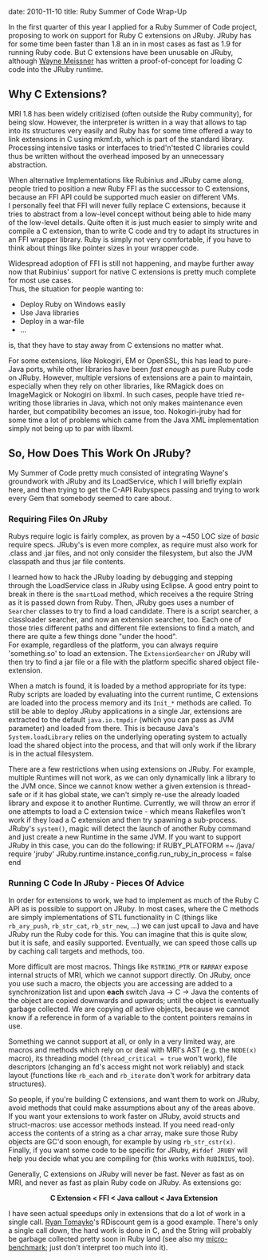 date: 2010-11-10
title: Ruby Summer of Code Wrap-Up

In the first quarter of this year I applied for a Ruby Summer of Code project,
proposing to work on support for Ruby C extensions on JRuby. JRuby has for some
time been faster than 1.8 an in in most cases as fast as 1.9 for running Ruby
code. But C extensions have been unusable on JRuby, although
[Wayne Meissner](http://www.twitter.com/wmeissner) has written a
proof-of-concept for loading C code into the JRuby runtime.

## Why C Extensions?
MRI 1.8 has been widely critizised (often outside the Ruby community), for
being slow. However, the interpreter is written in a way that allows to tap
into its structures very easily and Ruby has for some time offered a way to
link extensions in C using mkmf.rb, which is part of the standard library.  
Processing intensive tasks or interfaces to tried'n'tested C libraries could
thus be written without the overhead imposed by an unnecessary abstraction.

When alternative Implementations like Rubinius and JRuby came along, people
tried to position a new Ruby FFI as the successor to C extensions, because an
FFI API could be supported much easier on different VMs.  
I personally feel that FFI will never fully replace C extensions, because it
tries to abstract from a low-level concept without being able to hide many of
the low-level details. Quite often it is just much easier to simply write and
compile a C extension, than to write C code and try to adapt its structures in
an FFI wrapper library. Ruby is simply not very comfortable, if you have to
think about things like pointer sizes in your wrapper code.

Widespread adoption of FFI is still not happening, and maybe further away now
that Rubinius' support for native C extensions is pretty much complete for most
use cases.  
Thus, the situation for people wanting to:

* Deploy Ruby on Windows easily
* Use Java libraries
* Deploy in a war-file
* …

is, that they have to stay away from C extensions no matter what.

For some extensions, like Nokogiri, EM or OpenSSL, this has lead to pure-Java
ports, while other libraries have been _fast enough_ as pure Ruby code on JRuby.
However, multiple versions of extensions are a pain to maintain, especially
when they rely on other libraries, like RMagick does on ImageMagick or Nokogiri
on libxml. In such cases, people have tried re-writing those libraries in
Java, which not only makes maintenance even harder, but compatibility becomes
an issue, too. Nokogiri-jruby had for some time a lot of problems which came
from the Java XML implementation simply not being up to par with libxml.

## So, How Does This Work On JRuby?
My Summer of Code pretty much consisted of integrating Wayne's groundwork with
JRuby and its LoadService, which I will briefly explain here, and then trying to
get the C-API Rubyspecs passing and trying to work every Gem that somebody
seemed to care about.

### Requiring Files On JRuby
Rubys require logic is fairly complex, as proven by a ~450 LOC size of _basic_
require specs. JRuby's is even more complex, as require must also work for
.class and .jar files, and not only consider the filesystem, but also the JVM
classpath and thus jar file contents.

I learned how to hack the JRuby loading by debugging and stepping through the
LoadService class in JRuby using Eclipse. A good entry point to break in there
is the `smartLoad` method, which receives a the require String as it is passed
down from Ruby. Then, JRuby goes uses a number of `Searcher` classes to try to
find a load candidate. There is a script searcher, a classloader searcher, and
now an extension searcher, too. Each one of those tries different paths and
different file extensions to find a match, and there are quite a few things done
"under the hood".  
For example, regardless of the platform, you can always require 'something.so'
to load an extension. The `ExtensionSearcher` on JRuby will then try to find a
jar file or a file with the platform specific shared object file-extension.

When a match is found, it is loaded by a method appropriate for its type: Ruby
scripts are loaded by evaluating into the current runtime, C extensions are
loaded into the process memory and its `Init_*` methods are called. To still be
able to deploy JRuby applications in a single Jar, extensions are extracted to
the default `java.io.tmpdir` (which you can pass as JVM parameter) and loaded
from there. This is because Java's `System.loadLibrary` relies on the
underlying operating system to actually load the shared object into the process,
and that will only work if the library is in the actual filesystem.

There are a few restrictions when using extensions on JRuby. For example,
multiple Runtimes will not work, as we can only dynamically link a library to
the JVM once. Since we cannot know wether a given extension is thread-safe or
if it has global state, we can't simply re-use the already loaded library and
expose it to another Runtime. Currently, we will throw an error if one attempts
to load a C extension twice - which means Rakefiles won't work if they load
a C extension and then try spawning a sub-process. JRuby's `system()`, magic
will detect the launch of another Ruby command and just create a new Runtime
in the same JVM. If you want to support JRuby in this case, you can do the
following:
              if RUBY_PLATFORM =~ /java/
        require 'jruby'
        JRuby.runtime.instance_config.run_ruby_in_process = false  
    end
### Running C Code In JRuby - Pieces Of Advice
In order for extensions to work, we had to implement as much of the Ruby C API
as is possible to support on JRuby. In most cases, where the C methods are
simply implementations of STL functionality in C (things like `rb_ary_push`,
`rb_str_cat`, `rb_str_new`, …) we can just upcall to Java and have JRuby
run the Ruby code for this. You can imagine that this is quite slow, but it is
safe, and easily supported. Eventually, we can speed those calls up by caching
call targets and methods, too.

More difficult are most macros. Things like `RSTRING_PTR`
or `RARRAY` expose internal structs of MRI, which we cannot support directly.
On JRuby, once you use such a macro, the objects you are accessing are added
to a synchronization list and upon __each__ switch Java -> C -> Java the
contents of the object are copied downwards and upwards; until the object is
eventually garbage collected. We are copying _all_ active objects, because
we cannot know if a reference in form of a variable to the content pointers
remains in use.

Something we cannot support at all, or only in a very limited way, are macros
and methods which rely on or deal with MRI's AST (e.g. the `NODE(x)` macro),
its threading model (`thread_critical = true` won't work), file descriptors
(changing an fd's access might not work reliably) and stack layout (functions
like `rb_each` and `rb_iterate` don't work for arbitrary data structures).

So people, if you're building C extensions, and want them to work on JRuby,
avoid methods that could make assumptions about any of the areas above.
If you want your extensions to work faster on JRuby, avoid structs and
struct-macros: use accessor methods instead. If you need read-only access the
contents of a string as a char array, make sure those Ruby objects are GC'd
soon enough, for example by using `rb_str_cstr(x)`.  
Finally, if you want some code to be specific for JRuby, `#ifdef JRUBY` will help
you decide what you are compiling for (this works with `RUBINIUS`, too).

Generally, C extensions on JRuby will never be fast. Never as fast as on MRI,
and never as fast as plain Ruby code on JRuby. As extensions go:
  
<div align="center"><strong>
C Extension < FFI < Java callout < Java Extension
</strong></div>
  
I have seen actual speedups only in extensions that do a lot of work in a
single call. [Ryan Tomayko](http://github.com/rtomayko/rdiscount)'s RDiscount
gem is a good example. There's only a single call down, the hard work is done 
in C, and the String will probably be garbage collected pretty soon in Ruby
land (see also my [micro-benchmark](/2010/08/benchmarking-rdiscount);
just don't interpret too much into it).

